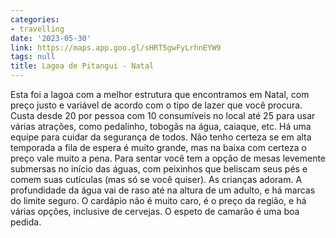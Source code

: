 ```yaml
---
categories:
- travelling
date: '2023-05-30'
link: https://maps.app.goo.gl/sHRT5gwFyLrhnEYW9
tags: null
title: Lagoa de Pitangui - Natal
---
```


Esta foi a lagoa com a melhor estrutura que encontramos em Natal, com preço justo e variável de acordo com o tipo de lazer que você procura. Custa desde 20 por pessoa com 10 consumíveis no local até 25 para usar várias atrações, como pedalinho, tobogãs na água, caiaque, etc. Há uma equipe para cuidar da segurança de todos. Não tenho certeza se em alta temporada a fila de espera é muito grande, mas na baixa com certeza o preço vale muito a pena. Para sentar você tem a opção de mesas levemente submersas no início das águas, com peixinhos que beliscam seus pés e comem suas cutículas (mas só se você quiser). As crianças adoram. A profundidade da água vai de raso até na altura de um adulto, e há marcas do limite seguro. O cardápio não é muito caro, é o preço da região, e há várias opções, inclusive de cervejas. O espeto de camarão é uma boa pedida.